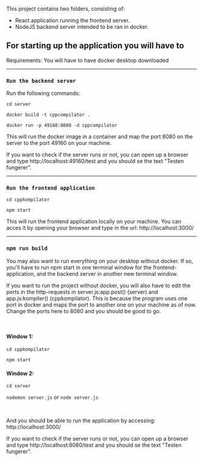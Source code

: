 This project contains two folders, consisting of:
- React application running the frontend server.
- NodeJS backend server intended to be ran in docker.

## For starting up the application you will have to

Requirements:
You will have to have docker desktop downloaded

<hr/>

### `Run the backend server`

Run the following commands:

`cd server`

`docker build -t cppcompilator .`

`docker run -p 49160:8080 -d cppcompilator`

This will run the docker image in a container and map the port 8080 on the server to the port 49160 on your machine.

If you want to check if the server runs or not, you can open up a browser and type
http://localhost:49160/test and you should se the text "Testen fungerer".

<hr/>

### `Run the frontend application`

`cd cppkompilator`

`npm start`

This will run the frontend application locally on your machine.
You can acces it by opening your browser and type in the url:
http://localhost:3000/

<hr/>

### `npm run build`

You may also want to run everything on your desktop without docker. 
If so, you'll have to run npm start in one terminal window for the frontend-application, and the backend server in another new terminal window.

If you want to run the project without docker, you will also have to edit the ports in the http-requests in server.js:app.post() (server) and app.js:kompiler() (cppkompilator). This is because the program uses one port in docker and maps the port to another one on your machine as of now. Change the ports here to 8080 and you should be good to go.

<br/>

#### Window 1:

`cd cppkompilator`

`npm start`

#### Window 2:

`cd server`

`nodemon server.js` or `node server.js`

<br/>

And you should be able to run the application by accessing:
http://localhost:3000/

If you want to check if the server runs or not, you can open up a browser and type
http://localhost:8080/test and you should se the text "Testen fungerer".
